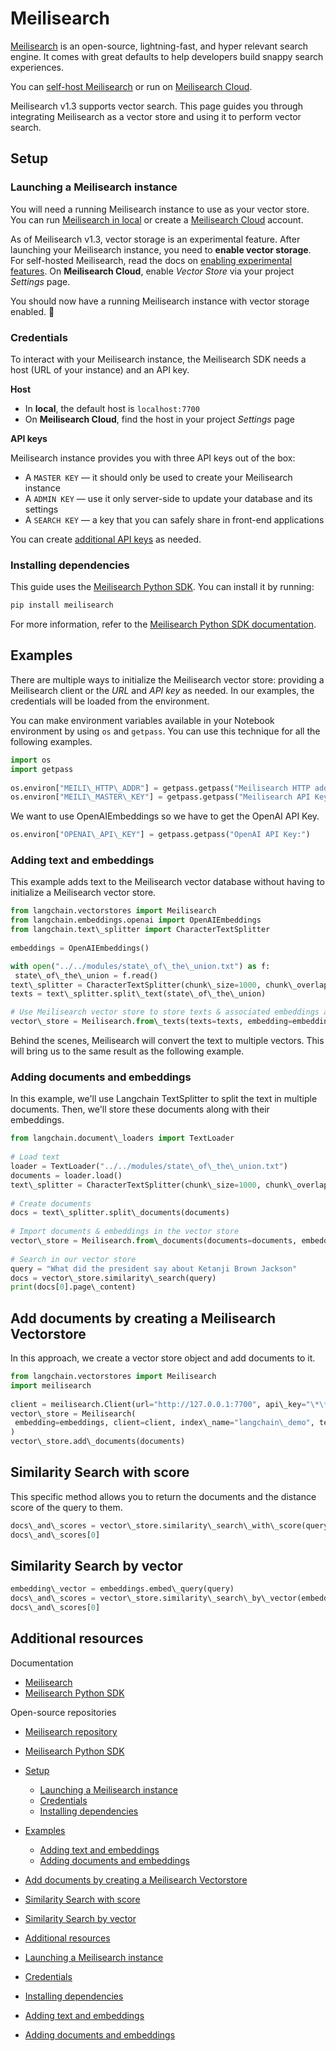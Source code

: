 # Meilisearch

[Meilisearch](https://meilisearch.com) is an open-source, lightning-fast, and hyper relevant search engine. It comes with great defaults to help developers build snappy search experiences.

You can [self-host Meilisearch](https://www.meilisearch.com/docs/learn/getting_started/installation#local-installation) or run on [Meilisearch Cloud](https://www.meilisearch.com/pricing).

Meilisearch v1.3 supports vector search. This page guides you through integrating Meilisearch as a vector store and using it to perform vector search.

## Setup[​](#setup "Direct link to Setup")

### Launching a Meilisearch instance[​](#launching-a-meilisearch-instance "Direct link to Launching a Meilisearch instance")

You will need a running Meilisearch instance to use as your vector store. You can run [Meilisearch in local](https://www.meilisearch.com/docs/learn/getting_started/installation#local-installation) or create a [Meilisearch Cloud](https://cloud.meilisearch.com/) account.

As of Meilisearch v1.3, vector storage is an experimental feature. After launching your Meilisearch instance, you need to **enable vector storage**. For self-hosted Meilisearch, read the docs on [enabling experimental features](https://www.meilisearch.com/docs/learn/experimental/vector-search). On **Meilisearch Cloud**, enable *Vector Store* via your project *Settings* page.

You should now have a running Meilisearch instance with vector storage enabled. 🎉

### Credentials[​](#credentials "Direct link to Credentials")

To interact with your Meilisearch instance, the Meilisearch SDK needs a host (URL of your instance) and an API key.

**Host**

- In **local**, the default host is `localhost:7700`
- On **Meilisearch Cloud**, find the host in your project *Settings* page

**API keys**

Meilisearch instance provides you with three API keys out of the box:

- A `MASTER KEY` — it should only be used to create your Meilisearch instance
- A `ADMIN KEY` — use it only server-side to update your database and its settings
- A `SEARCH KEY` — a key that you can safely share in front-end applications

You can create [additional API keys](https://www.meilisearch.com/docs/learn/security/master_api_keys) as needed.

### Installing dependencies[​](#installing-dependencies "Direct link to Installing dependencies")

This guide uses the [Meilisearch Python SDK](https://github.com/meilisearch/meilisearch-python). You can install it by running:

```bash
pip install meilisearch  

```

For more information, refer to the [Meilisearch Python SDK documentation](https://meilisearch.github.io/meilisearch-python/).

## Examples[​](#examples "Direct link to Examples")

There are multiple ways to initialize the Meilisearch vector store: providing a Meilisearch client or the *URL* and *API key* as needed. In our examples, the credentials will be loaded from the environment.

You can make environment variables available in your Notebook environment by using `os` and `getpass`. You can use this technique for all the following examples.

```python
import os  
import getpass  
  
os.environ["MEILI\_HTTP\_ADDR"] = getpass.getpass("Meilisearch HTTP address and port:")  
os.environ["MEILI\_MASTER\_KEY"] = getpass.getpass("Meilisearch API Key:")  

```

We want to use OpenAIEmbeddings so we have to get the OpenAI API Key.

```python
os.environ["OPENAI\_API\_KEY"] = getpass.getpass("OpenAI API Key:")  

```

### Adding text and embeddings[​](#adding-text-and-embeddings "Direct link to Adding text and embeddings")

This example adds text to the Meilisearch vector database without having to initialize a Meilisearch vector store.

```python
from langchain.vectorstores import Meilisearch  
from langchain.embeddings.openai import OpenAIEmbeddings  
from langchain.text\_splitter import CharacterTextSplitter  
  
embeddings = OpenAIEmbeddings()  

```

```python
with open("../../modules/state\_of\_the\_union.txt") as f:  
 state\_of\_the\_union = f.read()  
text\_splitter = CharacterTextSplitter(chunk\_size=1000, chunk\_overlap=0)  
texts = text\_splitter.split\_text(state\_of\_the\_union)  

```

```python
# Use Meilisearch vector store to store texts & associated embeddings as vector  
vector\_store = Meilisearch.from\_texts(texts=texts, embedding=embeddings)  

```

Behind the scenes, Meilisearch will convert the text to multiple vectors. This will bring us to the same result as the following example.

### Adding documents and embeddings[​](#adding-documents-and-embeddings "Direct link to Adding documents and embeddings")

In this example, we'll use Langchain TextSplitter to split the text in multiple documents. Then, we'll store these documents along with their embeddings.

```python
from langchain.document\_loaders import TextLoader  
  
# Load text  
loader = TextLoader("../../modules/state\_of\_the\_union.txt")  
documents = loader.load()  
text\_splitter = CharacterTextSplitter(chunk\_size=1000, chunk\_overlap=0)  
  
# Create documents  
docs = text\_splitter.split\_documents(documents)  
  
# Import documents & embeddings in the vector store  
vector\_store = Meilisearch.from\_documents(documents=documents, embedding=embeddings)  
  
# Search in our vector store  
query = "What did the president say about Ketanji Brown Jackson"  
docs = vector\_store.similarity\_search(query)  
print(docs[0].page\_content)  

```

## Add documents by creating a Meilisearch Vectorstore[​](#add-documents-by-creating-a-meilisearch-vectorstore "Direct link to Add documents by creating a Meilisearch Vectorstore")

In this approach, we create a vector store object and add documents to it.

```python
from langchain.vectorstores import Meilisearch  
import meilisearch  
  
client = meilisearch.Client(url="http://127.0.0.1:7700", api\_key="\*\*\*")  
vector\_store = Meilisearch(  
 embedding=embeddings, client=client, index\_name="langchain\_demo", text\_key="text"  
)  
vector\_store.add\_documents(documents)  

```

## Similarity Search with score[​](#similarity-search-with-score "Direct link to Similarity Search with score")

This specific method allows you to return the documents and the distance score of the query to them.

```python
docs\_and\_scores = vector\_store.similarity\_search\_with\_score(query)  
docs\_and\_scores[0]  

```

## Similarity Search by vector[​](#similarity-search-by-vector "Direct link to Similarity Search by vector")

```python
embedding\_vector = embeddings.embed\_query(query)  
docs\_and\_scores = vector\_store.similarity\_search\_by\_vector(embedding\_vector)  
docs\_and\_scores[0]  

```

## Additional resources[​](#additional-resources "Direct link to Additional resources")

Documentation

- [Meilisearch](https://www.meilisearch.com/docs/)
- [Meilisearch Python SDK](https://python-sdk.meilisearch.com)

Open-source repositories

- [Meilisearch repository](https://github.com/meilisearch/meilisearch)

- [Meilisearch Python SDK](https://github.com/meilisearch/meilisearch-python)

- [Setup](#setup)

  - [Launching a Meilisearch instance](#launching-a-meilisearch-instance)
  - [Credentials](#credentials)
  - [Installing dependencies](#installing-dependencies)

- [Examples](#examples)

  - [Adding text and embeddings](#adding-text-and-embeddings)
  - [Adding documents and embeddings](#adding-documents-and-embeddings)

- [Add documents by creating a Meilisearch Vectorstore](#add-documents-by-creating-a-meilisearch-vectorstore)

- [Similarity Search with score](#similarity-search-with-score)

- [Similarity Search by vector](#similarity-search-by-vector)

- [Additional resources](#additional-resources)

- [Launching a Meilisearch instance](#launching-a-meilisearch-instance)

- [Credentials](#credentials)

- [Installing dependencies](#installing-dependencies)

- [Adding text and embeddings](#adding-text-and-embeddings)

- [Adding documents and embeddings](#adding-documents-and-embeddings)
